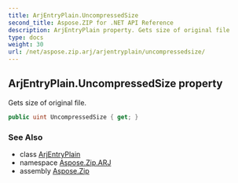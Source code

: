 ```yaml
---
title: ArjEntryPlain.UncompressedSize
second_title: Aspose.ZIP for .NET API Reference
description: ArjEntryPlain property. Gets size of original file
type: docs
weight: 30
url: /net/aspose.zip.arj/arjentryplain/uncompressedsize/
---
```

## ArjEntryPlain.UncompressedSize property

Gets size of original file.

```csharp
public uint UncompressedSize { get; }
```

### See Also

* class [ArjEntryPlain](../)
* namespace [Aspose.Zip.ARJ](../../arjentryplain/)
* assembly [Aspose.Zip](../../../)


